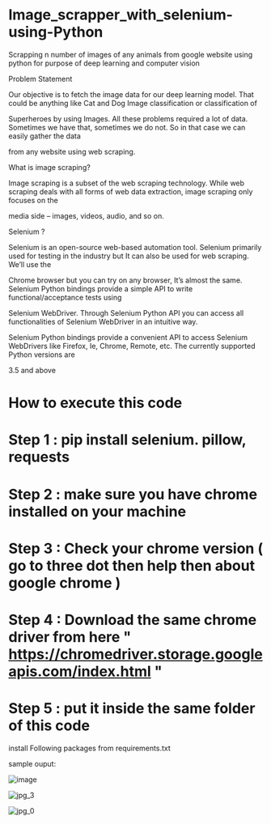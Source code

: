 # Image_scrapper_with_selenium-using-Python
Scrapping n number of images of any animals from google website using python for purpose of deep learning and computer vision

Problem Statement

Our objective is to fetch the image data for our deep learning model. That could be anything like Cat and Dog Image classification or classification of 

Superheroes by using Images. All these problems required a lot of data. Sometimes we have that, sometimes we do not. So in that case we can easily gather the data 

from any website using web scraping.


What is image scraping?

Image scraping is a subset of the web scraping technology. While web scraping deals with all forms of web data extraction, image scraping only focuses on the 

media  side – images, videos, audio, and so on.

Selenium ?

Selenium is an open-source web-based automation tool. Selenium primarily used for testing in the industry but It can also be used for web scraping. We’ll use the 

Chrome browser but you can try on any browser, It’s almost the same. Selenium Python bindings provide a simple API to write functional/acceptance tests using 

Selenium WebDriver. Through Selenium Python API you can access all functionalities of Selenium WebDriver in an intuitive way.

Selenium Python bindings provide a convenient API to access Selenium WebDrivers like Firefox, Ie, Chrome, Remote, etc. The currently supported Python versions are 

3.5 and above

# How to execute this code

# Step 1 : pip install selenium. pillow, requests

# Step 2 : make sure you have chrome installed on your machine

# Step 3 : Check your chrome version ( go to three dot then help then about google chrome )

# Step 4 : Download the same chrome driver from here  " https://chromedriver.storage.googleapis.com/index.html "

# Step 5 : put it inside the same folder of this code

install Following packages from requirements.txt




sample ouput:

![image](https://user-images.githubusercontent.com/86100724/146870587-633522aa-e537-44ab-82be-8e9ff6ed8557.png)

![jpg_3](https://user-images.githubusercontent.com/86100724/146871164-dd76dbfd-f5ce-404b-bb4a-26bdd110361a.jpg)

![jpg_0](https://user-images.githubusercontent.com/86100724/146871152-b3508320-53f2-43a3-af5f-a8cde5d5a5b7.jpg)



